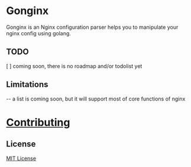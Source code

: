 # Gonginx
Gonginx is an Nginx configuration parser helps you to manipulate your nginx config using golang.

## TODO
[ ] coming soon, there is no roadmap and/or todolist yet

## Limitations
-- a list is coming soon, but it will support most of core functions of nginx

# [Contributing](CONTRIBUTING.md)

## License
[MIT License](LICENSE)